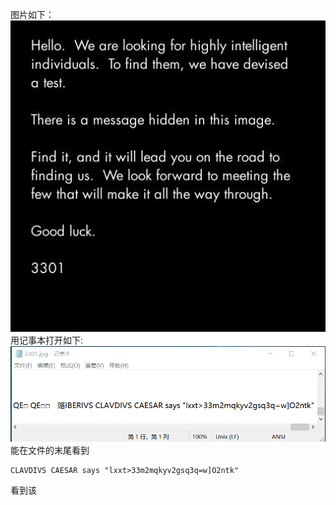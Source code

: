 图片如下：
![3301](./images/3301.jpg)
用记事本打开如下:
![记事本打开](./images/1.png)
能在文件的末尾看到
```
CLAVDIVS CAESAR says "lxxt>33m2mqkyv2gsq3q=w]O2ntk"
```
看到该